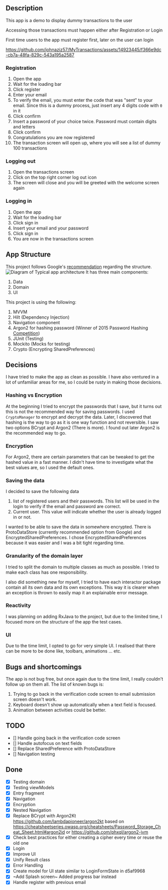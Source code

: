 ## Description

This app is a demo to display dummy transactions to the user

Accessing those transactions must happen either after Registration or Login

First time users to the app must register first, later on the user can login

https://github.com/johnaziz57/MyTransactions/assets/14923445/f366e9dc-cb7a-48fa-829c-543a195a2587


### Registration

1. Open the app
2. Wait for the loading bar
3. Click register
4. Enter your email
5. To verify the email, you must enter the code that was "sent" to your email. Since this is a dummy
   process, just insert any 4 digits code with `0` in it
6. Click confirm
7. Insert a password of your choice twice. Password must contain digits and letters
8. Click confirm
9. Congratulations you are now registered
10. The transaction screen will open up, where you will see a list of dummy 100 transactions

### Logging out

1. Open the transactions screen
2. Click on the top right corner log out icon
3. The screen will close and you will be greeted with the welcome screen again

### Logging in

1. Open the app
2. Wait for the loading bar
3. Click sign in
4. Insert your email and your password
5. Click sign in
6. You are now in the transactions screen

## App Structure

This project follows Google's [recommendation](https://developer.android.com/topic/architecture)
regarding the structure.
![Diagram of Typical app architecture](https://developer.android.com/static/topic/libraries/architecture/images/mad-arch-overview.png)
It has three main components:

1. Data
2. Domain
3. UI

This project is using the following:

1. MVVM
2. Hilt (Dependency Injection)
3. Navigation component
4. Argon2 for hashing password (Winner of 2015 Password
   Hashing [Competition](https://www.password-hashing.net/))
5. JUnit (Testing)
6. Mockito (Mocks for testing)
7. Crypto (Encrypting SharedPreferences)

## Decisions

I have tried to make the app as clean as possible.
I have also ventured in a lot of unfamiliar areas for me, so I could be rusty in making those
decisions.

### Hashing vs Encryption

At the beginning I tried to encrypt the passwords that I save, but it turns out this is not the
recommended way for saving passwords.
I used `CryptoManager` to encrypt and decrypt the data.
Later, I discovered that hashing is the way to go as it is one way function and not reversible.
I saw two options BCrypt and Argon2 (There is more). I found out later Argon2 is the recommended way
to go.

### Encryption

For Argon2, there are certain parameters that can be tweaked to get the hashed value in a fast
manner. I didn't have time to investigate what the best values are, so I used the default ones.

### Saving the data

I decided to save the following data

1. list of registered users and their passwords. This list will be used in the login to verify if
   the email and password are correct.
2. Current user. This value will indicate whether the user is already logged in or not.

I wanted to be able to save the data in somewhere encrypted.
There is ProtoDataStore (currently recommended option from Google) and EncryptedSharedPreferences.
I chose EncryptedSharedPreferences because it was easier and I was a bit tight regarding time.

### Granularity of the domain layer

I tried to split the domain to multiple classes as much as possible.
I tried to make each class has one responsibility.

I also did something new for myself, I tried to have each interactor package contain all its own
data
and its own exceptions. This way it is clearer when an exception is thrown to easily map it an
explainable error message.

### Reactivity

I was planning on adding RxJava to the project, but due to the limited time, I focused more on the
structure of the app the test cases.

### UI

Due to the time limit, I opted to go for very simple UI.
I realised that there can be more to be done like, toolbars, animations ... etc.

## Bugs and shortcomings

The app is not bug free, but once again due to the time limit, I really couldn't follow up on them
all.
The list of known bugs is:

1. Trying to go back in the verification code screen to email submission screen doesn't work.
2. Keyboard doesn't show up automatically when a text field is focused.
3. Animation between activities could be better.

## TODO

- [] Handle going back in the verification code screen
- [] Handle autofocus on text fields
- [] Replace SharedPreference with ProtoDataStore
- [] Navigation testing

## Done

- [x] Testing domain
- [x] Testing viewModels
- [x] Entry fragment
- [x] Navigation
- [x] Encryption
- [x] Nested Navigation
- [x] Replace BCrypt with Argon2Kt https://github.com/lambdapioneer/argon2kt based on
  https://cheatsheetseries.owasp.org/cheatsheets/Password_Storage_Cheat_Sheet.html#argon2id or
  https://github.com/phxql/argon2-jvm
- [x] Check best practices for either creating a cipher every time or reuse the old one
- [x] Login
- [x] Improve UI
- [x] Unify Result class
- [x] Error Handling
- [x] Create model for UI state similar to LoginFormState in d5af9968
- [x] ~Add Splash screen~ Added progress bar instead
- [x] Handle register with previous email
